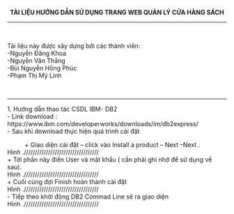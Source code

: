 <center><b>TÀI LIỆU HƯỚNG DẪN SỬ DỤNG TRANG WEB QUẢN LÝ CỬA HÀNG SÁCH</b></center>
<hr/></br>
<p>Tài liệu này được xây dựng bởi các thành viên:</br>
                      -Nguyễn Đăng Khoa</br>
                      -Nguyễn Văn Thắng</br>
                      -Bùi Nguyễn Hồng Phúc</br>
 	                    -Phạm Thị Mỹ Linh</p></br>
<hr/>
<p><h>1.	Hướng dẫn thao tác CSDL  IBM- DB2</h><br/>
-	Link download : </br>
<link>https://www.ibm.com/developerworks/downloads/im/db2express/</link><br/>
-	Sau khi download thực hiện quá trình cài đặt <br/>
<dd>+ Giao diện cài đặt – click vào Install a product – Next –Next .</dd>
Hình .//////////////////////////////////<br/>
+ Tới phần này điền User và mật khẩu ( cần phải ghi nhớ để sử dụng về sau).<br/>
Hình .//////////////////////////////////<br/>
+ Cuối cùng đợi Finish hoàn thành cài đặt<br/>
Hình .//////////////////////////////////<br/>
-	Tiếp theo khởi động DB2 Commad Line sẽ ra giao diện </br>
Hình .//////////////////////////////////<br/>

</p>

